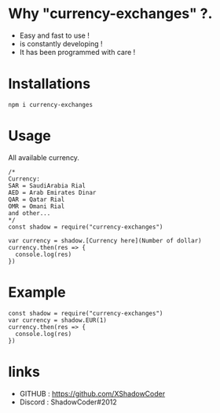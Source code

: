 # Why "currency-exchanges" ?. 
 - Easy and fast to use !
 - is constantly developing !
 - It has been programmed with care !

# Installations
`npm i currency-exchanges`

# Usage 
All available currency.
```
/*
Currency:
SAR = SaudiArabia Rial
AED = Arab Emirates Dinar
QAR = Qatar Rial
OMR = Omani Rial 
and other...
*/
const shadow = require("currency-exchanges")

var currency = shadow.[Currency here](Number of dollar)
currency.then(res => {
  console.log(res)
})
```
# Example
``` 
const shadow = require("currency-exchanges")
var currency = shadow.EUR(1)
currency.then(res => {
  console.log(res)
})
```
# links 
- GITHUB : https://github.com/XShadowCoder
- Discord : ShadowCoder#2012 
